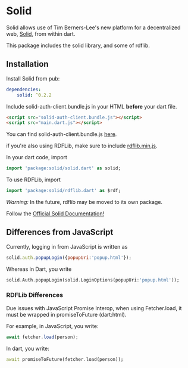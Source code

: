 # Solid

Solid allows use of Tim Berners-Lee's new platform for a decentralized web, [Solid](https://solid.inrupt.com/), from within dart.

This package includes the solid library, and some of rdflib.

## Installation

Install Solid from pub:

```yaml
dependencies:
    solid: ^0.2.2
```

Include solid-auth-client.bundle.js in your HTML **before** your dart file.
```html
<script src="solid-auth-client.bundle.js"></script>
<script src="main.dart.js"></script>
```
You can find solid-auth-client.bundle.js [here](https://solid.github.io/solid-auth-client/dist/solid-auth-client.bundle.js).

if you're also using RDFLib, make sure to include [rdflib.min.js](https://linkeddata.github.io/rdflib.js/dist/rdflib.min.js).

In your dart code, import
```dart
import 'package:solid/solid.dart' as solid;
```
To use RDFLib, import
```dart
import 'package:solid/rdflib.dart' as $rdf;
```
*Warning:* In the future, rdflib may be moved to its own package.

Follow the [Official Solid Documentation!](https://solid.inrupt.com/docs/app-on-your-lunch-break)

## Differences from JavaScript

Currently, logging in from JavaScript is written as
```js
solid.auth.popupLogin({popupUri:'popup.html'});
```

Whereas in Dart, you write
```dart
solid.Auth.popupLogin(solid.LoginOptions(popupUri:'popup.html'));
```

### RDFLib Differences

Due issues with JavaScript Promise Interop, when using Fetcher.load, it must be wrapped in promiseToFuture (dart:html).

For example, in JavaScript, you write:
```js
await fetcher.load(person);
```
In dart, you write:
```dart
await promiseToFuture(fetcher.load(person));
```